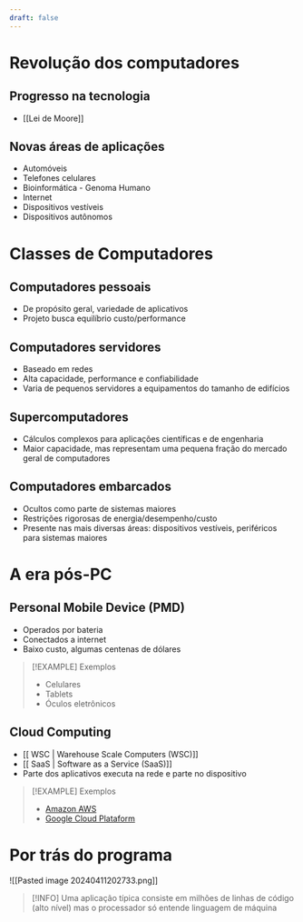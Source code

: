 ```yaml
---
draft: false
---
```


# Revolução dos computadores

## Progresso na tecnologia

- [[Lei de Moore]]

## Novas áreas de aplicações

- Automóveis
- Telefones celulares
- Bioinformática - Genoma Humano
- Internet
- Dispositivos vestíveis
- Dispositivos autônomos

# Classes de Computadores

## Computadores pessoais

- De propósito geral, variedade de aplicativos
- Projeto busca equilíbrio custo/performance

## Computadores servidores

- Baseado em redes
- Alta capacidade, performance e confiabilidade
- Varia de pequenos servidores a equipamentos do tamanho de edifícios

## Supercomputadores

- Cálculos complexos para aplicações científicas e de engenharia
- Maior capacidade, mas representam uma pequena fração do mercado geral de computadores

## Computadores embarcados

- Ocultos como parte de sistemas maiores
- Restrições rigorosas de energia/desempenho/custo
- Presente nas mais diversas áreas: dispositivos vestíveis, periféricos para sistemas maiores

# A era pós-PC

## Personal Mobile Device (PMD)

- Operados por bateria
- Conectados a internet
- Baixo custo, algumas centenas de dólares
 
> [!EXAMPLE] Exemplos
> - Celulares
> - Tablets
> - Óculos eletrônicos

## Cloud Computing

- [[ WSC | Warehouse Scale Computers (WSC)]]
- [[ SaaS | Software as a Service (SaaS)]]
- Parte dos aplicativos executa na rede e parte no dispositivo


> [!EXAMPLE] Exemplos
> - [Amazon AWS](https://aws.amazon.com/pt/)
> - [Google Cloud Plataform](https://cloud.google.com/)

# Por trás do programa

![[Pasted image 20240411202733.png]]

> [!INFO]
> Uma aplicação típica consiste em milhões de linhas de código (alto nível) mas o processador só entende linguagem de máquina

